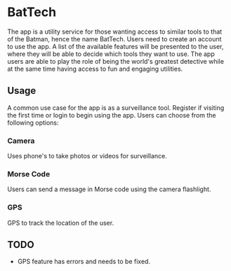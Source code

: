 # BatTech
The app is a utility service for those wanting access to similar tools to that of the Batman, hence the name BatTech. Users need to create an account to use the app. A list of the available features will be presented to the user, where they will be able to decide which tools they want to use. The app users are able to play the role of being the world's greatest detective while at the same time having access to fun and engaging utilities.

Usage
-------
A common use case for the app is as a surveillance tool. Register if visiting the first time or login to begin using the app. Users can choose from the following options:

### Camera
Uses phone's to take photos or videos for surveillance.

### Morse Code

Users can send a message in Morse code
using the camera flashlight.

### GPS
GPS to track the location of the user.

TODO
-------
- GPS feature has errors and needs to be fixed. 
